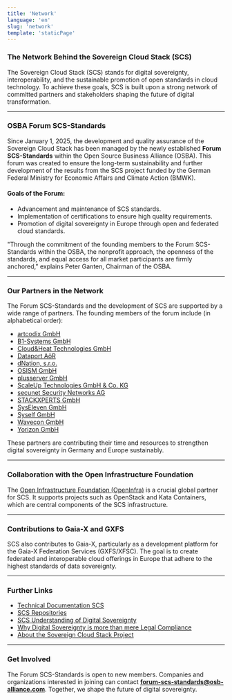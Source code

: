 ```yaml
---
title: 'Network'
language: 'en'
slug: 'network'
template: 'staticPage'
---
```


### The Network Behind the Sovereign Cloud Stack (SCS)

The Sovereign Cloud Stack (SCS) stands for digital sovereignty, interoperability, and the sustainable promotion of open standards in cloud technology. To achieve these goals, SCS is built upon a strong network of committed partners and stakeholders shaping the future of digital transformation.

---

### **OSBA Forum SCS-Standards**

Since January 1, 2025, the development and quality assurance of the Sovereign Cloud Stack has been managed by the newly established **Forum SCS-Standards** within the Open Source Business Alliance (OSBA). This forum was created to ensure the long-term sustainability and further development of the results from the SCS project funded by the German Federal Ministry for Economic Affairs and Climate Action (BMWK).

#### **Goals of the Forum:**

- Advancement and maintenance of SCS standards.
- Implementation of certifications to ensure high quality requirements.
- Promotion of digital sovereignty in Europe through open and federated cloud standards.

"Through the commitment of the founding members to the Forum SCS-Standards within the OSBA, the nonprofit approach, the openness of the standards, and equal access for all market participants are firmly anchored," explains Peter Ganten, Chairman of the OSBA.

---

### **Our Partners in the Network**

The Forum SCS-Standards and the development of SCS are supported by a wide range of partners. The founding members of the forum include (in alphabetical order):

- [artcodix GmbH](https://artcodix.de)
- [B1-Systems GmbH](https://b1-systems.de)
- [Cloud&Heat Technologies GmbH](https://cloudandheat.com)
- [Dataport AöR](https://dataport.de)
- [dNation, s.r.o.](https://dnation.tech)
- [OSISM GmbH](https://osism.tech)
- [plusserver GmbH](https://plusserver.com)
- [ScaleUp Technologies GmbH & Co. KG](https://scaleuptech.com)
- [secunet Security Networks AG](https://secunet.com)
- [STACKXPERTS GmbH](https://stackxperts.com)
- [SysEleven GmbH](https://syseleven.de)
- [Syself GmbH](https://syself.de)
- [Wavecon GmbH](https://wavecon.de)
- [Yorizon GmbH](https://yorizon.com)

These partners are contributing their time and resources to strengthen digital sovereignty in Germany and Europe sustainably.

---

### **Collaboration with the Open Infrastructure Foundation**

The [Open Infrastructure Foundation (OpenInfra)](https://openinfra.dev) is a crucial global partner for SCS. It supports projects such as OpenStack and Kata Containers, which are central components of the SCS infrastructure.

---

### **Contributions to Gaia-X and GXFS**

SCS also contributes to Gaia-X, particularly as a development platform for the Gaia-X Federation Services (GXFS/XFSC). The goal is to create federated and interoperable cloud offerings in Europe that adhere to the highest standards of data sovereignty.

---

### **Further Links**

- [Technical Documentation SCS](https://docs.scs.community)
- [SCS Repositories](https://github.com/SovereignCloudStack)
- [SCS Understanding of Digital Sovereignty](https://scs.community/en/digital-sovereignty)
- [Why Digital Sovereignty is more than mere Legal Compliance](https://scs.community/en/2024/sovereignty-compliance)
- [About the Sovereign Cloud Stack Project](https://scs.community/en/about-scs)

---

### **Get Involved**

The Forum SCS-Standards is open to new members. Companies and organizations interested in joining can contact **<forum-scs-standards@osb-alliance.com>**. Together, we shape the future of digital sovereignty.
